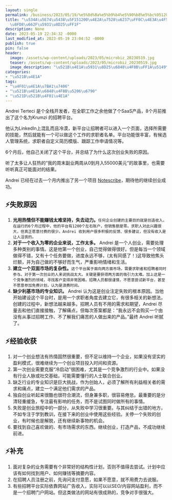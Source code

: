 ```yaml
---
layout: single
permalink: /business/2023/05/19/%e5%8d%8a%e5%b9%b4%e5%90%b8%e5%bc%951200%e4%b8%aa%e7%94%a8%e6%88%b7%ef%bc%8c%e4%b8%ba%e4%bd%95%e5%88%9b%e4%b8%9a%e8%bf%98%e6%98%af%e5%a4%b1%e8%b4%a5%ef%bc%9f/
title: "\u534A\u5E74\u5438\u5F151200\u4E2A\u7528\u6237\uFF0C\u4E3A\u4F55\u521B\u4E1A\
  \u8FD8\u662F\u5931\u8D25\uFF1F"
description: None
date: 2023-05-19 22:34:32 -0000
last_modified_at: 2023-05-19 23:04:52 -0000
publish: true
pin: false
header:
  image: /assets/wp-content/uploads/2023/05/microbiz_20230519.jpg
  teaser: /assets/wp-content/uploads/2023/05/microbiz_20230519.jpg
  image_description: "\u521B\u4E1A\u5931\u8D25\u6848\u4F8B\uFF1A\u5149\u53EB\u597D\u4E0D\u5356\u5750"
categories:
- "\u521B\u4E1A"
tags:
- "\u4F01\u4E1A\u7BA1\u7406"
- "\u521B\u4E1A\u6848\u4F8B\u5206\u6790"
- "\u521D\u521B\u4F01\u4E1A"
---
```

Andrei Terteci 是个全栈开发者，在全职工作之余他做了个SaaS产品，8个月前推出了这个名为Krumzi 的招聘平台。

他认为LinkedIn上混乱而且冷漠，新平台让招聘者可以进入一个页面，选择所需要的技能，然后就能有一个可以做这个工作的求职者名单。平台功能很丰富，有候选人管理系统，求职者自定义简历模版、跟踪工作申请情况等。

6个月后，他自己关闭了这个平台，并总结了为什么这次创业失败的原因。

听了太多让人狂热的“我的周末副业两周从0到月入55000美元”的故事里，也需要听听真正可能面对的结果。

Andrei 已经在过去一个月内推出了另一个项目 [Notescribe](https://www.notescribe.co)，期待他的继续创业成功。

## ⚡失败原因

  1. **光用热情但不能赚钱太难坚持，失去动力。**`任何企业创建的主要目的就是创造收入。在运行的6个月过程中，他的平台有1200个左右账户，但销售额是零。求职人对此兴趣很大，但真正愿意付费的很少。Andrei 收到用户很多积极的反馈、很多建议，但没有收入是让人沮丧的。`
  2. **对于一个收入为零的企业来说，工作太多。** Andrei 是一个人创业，需要处理多种类别的事情。这是他第一个创业，自己觉得做得很好。但是每当一个领域做得不错，又有十个任务要做，进度永远不够，(太有同感了！)这导致他焦头烂额，并为自己做的不够好而生气，严重影响情绪和生活。
  3. **建立一个双面市场的复杂性。**`这个平台属于面向两方面市场，需要求职者和招聘者同时参与。对于第一次创业的人来说挑战太大。关键是要获得两方面的吸引力太难。加上这是一个竞争激烈的领域，寻找客户变得非常困难。招聘人员都很谨慎，不愿意尝试新平台，甚至不愿意参加免费计划，认为是浪费时间。`
  4. **缺少利基市场的专业知识。** Andrei 认为这是创业注定失败的根本原因。当他开始建设这个平台时，是用一个求职者角度去建立它，有很多相关的新想法，创建的过程中，新想法越来越多。招聘人员有不用的需求和期望，Andrei 尽量去和他们直接接触，了解痛点，但每次答案都是：“我永远不会购买一个由没有从事过招聘工作、不了解我们痛苦的人做出来的产品。”最终 Andrei 听腻了。

## ⚡经验收获

  1. 对一个创业想法有热情固然很重要，但不足以维持一个企业，如果没有坚实的盈利模式，很难继续为一个创业项目投入时间和资源。
  2. 第一次创业需要克服“冷启动”很困难，尤其是一个竞争激烈的行业中。如果没有行业人脉或社交基础，可能需要懂行的人士联合创业。
  3. 缺乏行业的专业知识是巨大挑战，作为创始人，必须了解所有利益相关者的需求和痛点，建立一个满足他们需求的产品。
  4. 独自创业听起来很酷也很符合潮流，但身兼多职，很容易倦怠。最重要的是分清轻重缓急，专注最有影响的任务，而不是试图同时做所有的事情。
  5. 失败是创业旅程中的一部分，从失败中学习很重要。与其纠结于出错的地方，不如专注于学到教训，在接下来的创业中使用这些经验。关停一个失败的创业，有时候也是解脱，还有继续新事物的机会。
  6. 要找到自己喜欢做的、有市场需求的东西。继续创业，打造产品，不成功继续前进。

## ⚡补充

  1. 面对复杂的业务需要有个非常好的结构性计划，否则不值得去尝试。计划中应该有如何找到用户、如何赚钱等摘要内容。
  2. 在招聘人员注册之前，先询问支付意愿，如果不愿意，就不用费力去说服。
  3. 有些招聘平台实际依靠网站广告收入，实际可以以SEO/内容网站盈利，而不是一个招聘门户网站。但这类做法的网站有很成熟的，竞争对手很强大。
